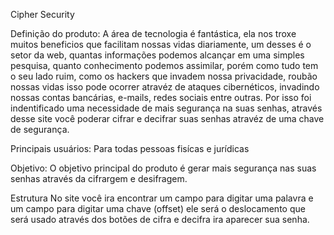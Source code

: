 Cipher Security

Definição do produto:
A área de tecnologia é fantástica, ela nos troxe muitos beneficios que facilitam nossas vidas diariamente, um desses é o setor da web, quantas informações podemos alcançar em uma simples pesquisa, quanto conhecimento podemos assimilar, porém como tudo tem o seu lado ruim, como os hackers que invadem nossa privacidade, roubão nossas vidas isso pode ocorrer atravéz  de ataques cibernéticos, invadindo nossas contas bancárias, e-mails, redes sociais entre outras. Por isso foi indentificado uma necessidade de mais segurança na suas senhas, através desse site você poderar cifrar e decifrar suas senhas atravéz de uma chave de segurança.

Principais usuários:
Para todas pessoas fisícas e jurídicas

Objetivo:
O objetivo principal do produto é gerar mais segurança nas suas senhas através da cifrargem e desifragem.


Estrutura
No site você ira encontrar um campo para digitar uma palavra e um campo para digitar uma chave (offset) ele será o deslocamento que será usado através dos botões de cifra e decifra ira aparecer sua senha.  

